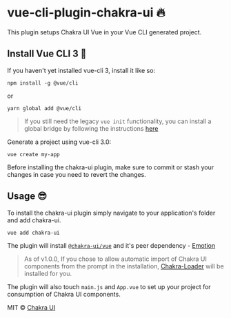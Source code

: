 # vue-cli-plugin-chakra-ui 🔥

This plugin setups Chakra UI Vue in your Vue CLI generated project.

## Install Vue CLI 3 🔌
If you haven't yet installed vue-cli 3, install it like so:

```
npm install -g @vue/cli
```

or 

```
yarn global add @vue/cli
```

>If you still need the legacy `vue init` functionality, you can install a global bridge by following the instructions [here](https://cli.vuejs.org/guide/creating-a-project.html#pulling-2-x-templates-legacy)

Generate a project using vue-cli 3.0:

```vue create my-app```

Before installing the chakra-ui plugin, make sure to commit or stash your changes in case you need to revert the changes.

## Usage 😎
To install the chakra-ui plugin simply navigate to your application's folder and add chakra-ui.

```
vue add chakra-ui
```

The plugin will install [`@chakra-ui/vue`](https://vue.chakra-ui.com) and it's peer dependency - [Emotion](https://emotion.sh)

> As of v1.0.0, If you chose to allow automatic import of Chakra UI components from the prompt in the installation, [Chakra-Loader](https://github.com/chakra-ui/chakra-loader) will be installed for you. 

The plugin will also touch `main.js` and `App.vue` to set up your project for consumption of Chakra UI components.

MIT © [Chakra UI](https://github.com/chakra-ui)